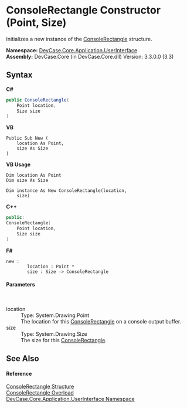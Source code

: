 # ConsoleRectangle Constructor (Point, Size)
 

Initializes a new instance of the <a href="T_DevCase_Core_Application_UserInterface_ConsoleRectangle">ConsoleRectangle</a> structure.

**Namespace:**&nbsp;<a href="N_DevCase_Core_Application_UserInterface">DevCase.Core.Application.UserInterface</a><br />**Assembly:**&nbsp;DevCase.Core (in DevCase.Core.dll) Version: 3.3.0.0 (3.3)

## Syntax

**C#**<br />
``` C#
public ConsoleRectangle(
	Point location,
	Size size
)
```

**VB**<br />
``` VB
Public Sub New ( 
	location As Point,
	size As Size
)
```

**VB Usage**<br />
``` VB Usage
Dim location As Point
Dim size As Size

Dim instance As New ConsoleRectangle(location, 
	size)
```

**C++**<br />
``` C++
public:
ConsoleRectangle(
	Point location, 
	Size size
)
```

**F#**<br />
``` F#
new : 
        location : Point * 
        size : Size -> ConsoleRectangle
```


#### Parameters
&nbsp;<dl><dt>location</dt><dd>Type: System.Drawing.Point<br />The location for this <a href="T_DevCase_Core_Application_UserInterface_ConsoleRectangle">ConsoleRectangle</a> on a console output buffer.</dd><dt>size</dt><dd>Type: System.Drawing.Size<br />The size for this <a href="T_DevCase_Core_Application_UserInterface_ConsoleRectangle">ConsoleRectangle</a>.</dd></dl>

## See Also


#### Reference
<a href="T_DevCase_Core_Application_UserInterface_ConsoleRectangle">ConsoleRectangle Structure</a><br /><a href="Overload_DevCase_Core_Application_UserInterface_ConsoleRectangle__ctor">ConsoleRectangle Overload</a><br /><a href="N_DevCase_Core_Application_UserInterface">DevCase.Core.Application.UserInterface Namespace</a><br />